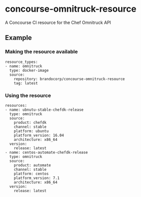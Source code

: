 # concourse-omnitruck-resource

A Concourse CI resource for the Chef Omnitruck API

## Example

### Making the resource available

```
resource_types:
- name: omnitruck
  type: docker-image
  source:
    repository: brandocorp/concourse-omnitruck-resource
    tag: latest
```

### Using the resource

```
resources:
- name: ubnutu-stable-chefdk-release
  type: omnitruck
  source:
    product: chefdk
    channel: stable
    platform: ubuntu
    platform_version: 16.04
    architecture: x86_64
  version:
    release: latest
- name: centos-automate-chefdk-release
  type: omnitruck
  source:
    product: automate
    channel: stable
    platform: centos
    platform_version: 7.1
    architecture: x86_64
  version:
    release: latest
```
